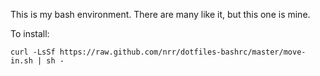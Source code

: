 This is my bash environment.  There are many like it, but this one is mine.

To install:

    curl -LsSf https://raw.github.com/nrr/dotfiles-bashrc/master/move-in.sh | sh -
